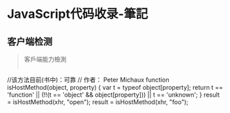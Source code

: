 # JavaScript代码收录-筆記
## 客户端检测

> 客戶端能力檢測
>```//检测浏览器下测试任何对象的某个特性是否存在——不保证永远可靠
//该方法目前(书中)：可靠
// 作者： Peter Michaux
function isHostMethod(object, property) {
var t = typeof object[property];
return t == 'function' ||
  (!!(t == 'object' && object[property])) ||
  t == 'unknown';
}
result = isHostMethod(xhr, "open");
result = isHostMethod(xhr, "foo");
```
